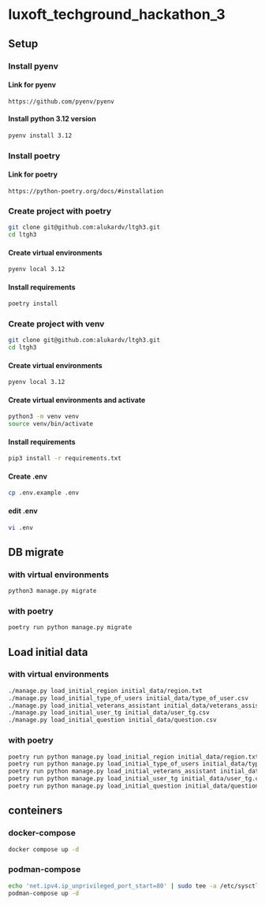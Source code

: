 # luxoft_techground_hackathon_3
## Setup
### Install pyenv
#### Link for pyenv
```
https://github.com/pyenv/pyenv
```
#### Install python 3.12 version
```bash
pyenv install 3.12
```
### Install poetry
#### Link for poetry
```
https://python-poetry.org/docs/#installation
```
### Create project with poetry
```bash
git clone git@github.com:alukardv/ltgh3.git
cd ltgh3
```
#### Create virtual environments
```bash
pyenv local 3.12
```
#### Install requirements
```bash
poetry install
```
### Create project with venv
```bash
git clone git@github.com:alukardv/ltgh3.git
cd ltgh3
```
#### Create virtual environments
```bash
pyenv local 3.12
```
#### Create virtual environments and activate
```bash
python3 -m venv venv
source venv/bin/activate
```
#### Install requirements
```bash
pip3 install -r requirements.txt
```

#### Create .env
```bash
cp .env.example .env
```

#### edit .env
```bash
vi .env
```


## DB migrate
### with virtual environments 
```bash
python3 manage.py migrate 
```
### with poetry
```bash
poetry run python manage.py migrate
```

## Load initial data
### with virtual environments 
```bash
./manage.py load_initial_region initial_data/region.txt
./manage.py load_initial_type_of_users initial_data/type_of_user.csv
./manage.py load_initial_veterans_assistant initial_data/veterans_assistant.csv
./manage.py load_initial_user_tg initial_data/user_tg.csv
./manage.py load_initial_question initial_data/question.csv

```
### with poetry
```bash
poetry run python manage.py load_initial_region initial_data/region.txt
poetry run python manage.py load_initial_type_of_users initial_data/type_of_user.csv
poetry run python manage.py load_initial_veterans_assistant initial_data/veterans_assistant.csv
poetry run python manage.py load_initial_user_tg initial_data/user_tg.csv
poetry run python manage.py load_initial_question initial_data/question.csv
```

## conteiners
### docker-compose
```bash
docker compose up -d

```
### podman-compose
```bash
echo 'net.ipv4.ip_unprivileged_port_start=80' | sudo tee -a /etc/sysctl.conf
podman-compose up -d
```
